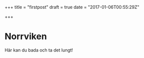 +++
title = "firstpost"
draft = true
date = "2017-01-06T00:55:29Z"

+++
# Norrviken
Här kan du bada och ta det lungt!
